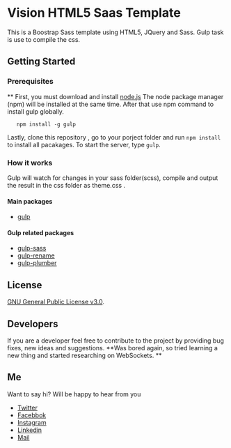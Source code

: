 # Vision HTML5 Saas Template 
This is a Boostrap Sass template using HTML5, JQuery and Sass. Gulp task is use to compile the css.

## Getting Started 

### Prerequisites
** First, you must download and install [node.js](https://nodejs.org/en/) The node package manager (npm) will be installed at the same time. After that use npm command to install gulp globally. 

```
   npm install -g gulp 
```

Lastly, clone this repository , go to your porject folder and run `npm install` to install all pacakages. To start the server, type `gulp`. 

### How it works
Gulp will watch for changes in your sass folder(scss), compile and output the result in the css folder as theme.css .

#### Main packages

* [gulp](http://gulpjs.com/)

#### Gulp related packages

* [gulp-sass](https://www.npmjs.com/package/gulp-sass)
* [gulp-rename](https://www.npmjs.com/package/gulp-rename)
* [gulp-plumber](https://www.npmjs.com/package/gulp-plumber)

## License

[GNU General Public License v3.0](./LICENSE).



## Developers
If you are a developer feel free to contribute to the project by providing bug fixes, new ideas and suggestions. 
**Was bored again, so tried learning a new thing and started researching on WebSockets. **

## Me
Want to say hi? Will be happy to hear from you
* [Twitter](http:///www.twitter.com/asadadams)
* [Facebbok](http://www.facebook.com/asad.adams)
* [Instagram](http://www.instagram.com/asadadams)
* [Linkedin](https://www.linkedin.com/in/asad-adams-28ab5918a/)
* [Mail](clarkpeace.adams@gmail.com)

